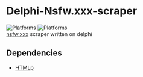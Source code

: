 # Delphi-Nsfw.xxx-scraper
![Platforms](https://img.shields.io/badge/_-Android-447E55?style=for-the-badge&logo=android)
![Platforms](https://img.shields.io/badge/_-Windows-446F7E?style=for-the-badge&logo=windows)  
[nsfw.xxx](https://nsfw.xxx) scraper written on delphi
## Dependencies
* [HTMLp](https://github.com/RomanYankovsky/HTMLp)

